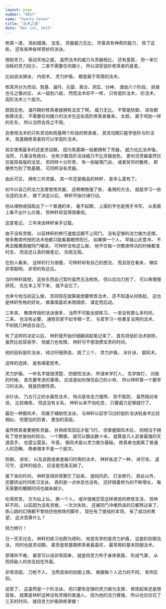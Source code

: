 ```yaml
---
layout: page
number: "0027"
name: "Twenty Seven"
title: "法术之道"
date: "Dec 1st, 2015"
---
```


修真一道，
浩如烟海，
法宝，
灵器威力无比，
符箓具有神奇的能力，
除了这些，
还有各种各样奇妙的法诀。

借助灵力，
驱动天地之威，
虽然法术的威力与灵器相比，
还有差距，
但一来它消耗的灵力较少，
二来不需要任何媒介，
所以深受低阶修真者的喜爱。

比如说冰弹诀，
内视术，
灵力护盾，
都是属于常用的法术。

修真共分为灵动、筑基、凝丹、元婴、离合、洞玄、分神，
渡劫八个阶段，
妖兽也与之像对应，
从一级到八级，
然而法术却不一样，
只有低阶法术，
阶法术，
高阶法术三个层次。

原因无他，
凝丹期的修真者就拥有法宝了啊，
威力无比，
不管是防御，
进攻都依靠法宝，
不需要任何媒介的法术在这些高阶修真者看来，
太弱，
属于鸡肋一样的东东，
所以当然会弃之不用。

会使用法术的只有灵动和筑基两个阶段的修真者，
其灵动期只能学低阶与阶法术，
筑基期修真者则可以学高阶法术。

其实使用最多的还是灵动期，
因为筑基期一般都拥有了灵器，
威力也比法术强，
当然，
凡事没有绝对，
也有少数高阶法诀威力不比灵器逊色，
更何况灵器虽然仅仅是简易版的法宝，
但同样十分珍贵，
有一些破落门派，
或者贫穷的散修，
即便修为到了筑基期，
可同样没有灵器。

由此可见，
拥有三件灵器，
其一件还是极品的林轩，
是多么富有了。

如今以自己的法力支撑使用灵器，
还稍微勉强了些，
备用的方法，
就是学习一些合适的法术，
做下决定以后，
林轩开始付诸行动。

他从储物戒指取出了一个普通的本，
毫不起眼，
上面的字也是用手书写，
从表面上看不出什么价值，
但林轩却显得很重视。

这是笔记，
三年来由林轩亲手记载。

由于没有灵根，
以前林轩的修行速度远跟不上同门，
没有足够的法力做为支撑，
很多教席传授的法术他都只能看着眼馋而已，
如果换一个人，
早就心灰意冷，
不再去稚鹰阁被同门嘲讽，
可林轩没有这么做，
他不仅每一次教席传功的时候都准时去，
而且还认真的做笔记，
风雨无阻。

在别人看来，
这样的行为很傻，
可林轩却有自己的想法，
而且现在看来，
确实非常聪明，
非常的有远见。

当时林轩就想，
这些东西自己暂时虽然无法修炼，
但以后功力到了，
可以再慢慢研究，
先在本上写下来，
就不会忘了。

也幸亏他当初这么做，
否则现在就算是想要修炼法术，
还不知道从何练起，
这也是林轩性格的好处，
做事情喜欢未雨绸缪，
谋定而后动。

三年来，
教席传授的法诀很多，
当然不可能全部练习，
一来没有那么多时间，
二来，
也没有必要，
通晓百家不如专精一艺，
与其学习一些重复没用的法术，
不如挑几种适合自己。

有了这样的决定以后，
林轩就开始仔细翻阅起笔记来了，
首先将低阶法术排除，
虽然比较容易学，
但威力也有限，
林轩可不想浪费宝贵的时间。

他的目标是阶法诀，
经过仔细筛选，
挑了三个，
灵力护盾，
冰针诀，
御风术。

这样的选择，
是有缜密思考。

灵力护盾，
一听名字就很清楚，
防御性法诀，
所谓未学打人，
先学挨打，
对敌的时候，
首先要考虑的事情，
应该是如何保住自己的小命，
所以林轩第一个要学习的法诀，
就是防御性质。

冰针诀，
乃五行之的水属性法术，
特点是攻击力强悍，
防不胜防，
虽然相对来说，
比较难练，
但这没有关系，
林轩从来不怕吃苦，
只要威力足够就行了。

最后一种御风术，
则属于辅助性法诀，
与林轩以前学习过的低阶法诀轻身术比较相似，
但更加的厉害，
更加的高级。

虽然修真者要拥有灵器，
并熟练驾驭后才能飞行，
但掌握御风术后，
则相当于拥有了惊世骇俗的轻功，
一个腾挪，
就可以飘出数十米，
就算是凡人武者最强的天道高手，
也望尘莫及，
毕竟，
御风术是以灵力做为基础，
修真者也脱离了普通人的范畴，
两者根本不是一个层次。

防御，
进攻，
以及逃跑或者是躲闪时用的法术，
林轩各选了一种，
进可攻，
退可守，
这样的组合，
应该是完美无缺了。

接下来的时间，
林轩变得异常繁忙了起来，
提纯丹药，
打坐修行，
除此以外，
还要挤出时间练习法诀，
真的是一点休息也没有，
还好随着修为的不断增长，
每天需要的睡眠时间也越来越少。

吃得苦苦，
方为仙上仙，
换一个人，
或许很难忍受这样艰苦的修炼生活，
但林轩不同，
以前因为没有灵根，
一次次失败，
还被同门冷嘲热讽的日都熬过来了，
炼心路的幻境都不曾挡住他修炼的脚步，
现在有了提纯的本领，
有了成功的希望，
这点苦算什么？

努力修行！

日一天天过去，
林轩的练习也颇为顺利，
他首先学的是灵力护盾，
这是阶防御法诀，
同时也是灵动期，
甚至是筑基期修真者最喜欢，
最常用的基本防御法术。

原理并不难，
甚至可以说非常简单，
就是将灵力布于身体表面，
形成气罩，
从而将敌人的攻击挡在外面。

非常坚固，
刀枪不入，
当然具体的防御上限，
根据每个人法力的不同，
有所区别。

说穿了，
这虽然是一个阶法诀，
但只要有足够的灵力做为支撑，
修炼起来还是很容易，
就算是林轩这种没有灵根的普通人，
因为他的法力够强，
所以也仅仅花了三天的时间，
就将灵力护盾熟练掌握！

